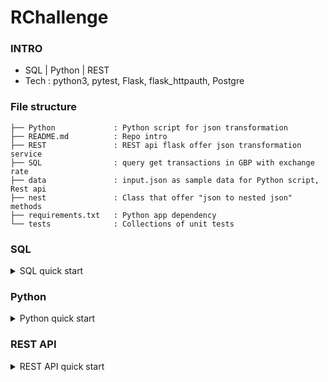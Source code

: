 # RChallenge

### INTRO
- SQL | Python | REST
- Tech : python3, pytest, Flask, flask_httpauth, Postgre

### File structure 

```
├── Python             : Python script for json transformation
├── README.md          : Repo intro
├── REST               : REST api flask offer json transformation service 
├── SQL                : query get transactions in GBP with exchange rate
├── data               : input.json as sample data for Python script, Rest api
├── nest               : Class that offer "json to nested json" methods 
├── requirements.txt   : Python app dependency
└── tests              : Collections of unit tests 

```

### SQL 

<details>
<summary>SQL quick start</summary>

###### SQL/spend_GBP_rate_largest_timestamp.sql
- Query that transfrom all spend in GBP by each user with the largest timestamp exchange rate.

- Explanation:	
	- Make 1st CTE `largest_exchange_ts` : get largest exchange timestamp 
	- Make 2nd CTE `largest_timestamp_exchange` : get exchange rate at largest exchange timestamp 
	- Make 3rd CTE `trans_to_GBP` : transform non-GBP transactions to GBP based on exchange rate above 
	- Make 4rd CTE `trans_in_GBP` : get GBP transactions
	- Make 5rd CTE `trans_` : get all non-GBP and GBP transactions in GBP currency (via SQL union)
	- Finally query the CTE `trans_` and sum transaction amount in GBP per user 

- Steps:
	- largest timestamp -> exchange rate -> transactions in/non GBP -> final result

###### SQL/spend_GBP_rate_latest_transaction.sql
- Query that transfrom all spend in GBP by each user with the latest exchange rate which is smaller or equal then the transaction timestamp.  

- Explanation:
	- Make 1st CTE `exchange_ts` : get the all exchange rate with timestamp, from_currency, to_from_currency and exchange rate
	- Make 2nd CTE `exchange_ts_lag` : create "time intervals" by lagging exchange_rates timestamp for getting latest exchange_rates before every transaction 
	- Make 3rd CTE `trans_to_GBP` : transform  non-GBP transactions to GBP 
                            based on exchange_rates defined above  
	- Make 4rd CTE `trans_in_GBP` : get GBP transactions
	- Make 5rd CTE `trans_` : get all non-GBP and GBP transactions in GBP currency (via SQL union)
	- Finally query the CTE `trans_` and sum transaction amount in GBP per user 

- Steps:
	- all exchange rate with from/to currency and timestamp -> exchange rate lag -> transactions in/non GBP within latest exchange_rates before every transaction -> final result

###### Demo 

```sql 

# SQL/spend_GBP_rate_largest_timestamp.sql

psql> 

WITH largest_exchange_ts AS
  (SELECT from_currency,
          to_currency,
          max(ts) AS ts
   FROM exchange_rates
   WHERE to_currency = 'GBP'
   GROUP BY from_currency,
            to_currency),
     largest_timestamp_exchange AS
  (SELECT e.from_currency AS from_currency,
          e.rate AS rate
   FROM exchange_rates e
   INNER JOIN largest_exchange_ts l ON e.from_currency = l.from_currency
   AND e.to_currency = l.to_currency
   AND e.ts = l.ts),
     trans_to_GBP AS
  (SELECT t.user_id AS user_id,
          t.ts AS ts,
          l.from_currency AS currency,
          t.amount*l.rate AS amount_GBP
   FROM transactions t
   INNER JOIN largest_timestamp_exchange l ON l.from_currency = t.currency),
     trans_in_GBP AS
  (SELECT user_id,
          ts,
          currency,
          amount AS amount_gbp
   FROM transactions
   WHERE currency = 'GBP' ),
     trans_ AS
  (SELECT *
   FROM trans_to_GBP
   UNION ALL SELECT *
   FROM trans_in_GBP)
SELECT user_id AS user_id,
       SUM(amount_gbp) AS total_spent_gbp
FROM trans_
GROUP BY user_id
ORDER BY user_id; 

 user_id | total_spent_gbp 
---------+-----------------
       1 |         23.7970
       2 |         42.7370
       3 |               2
       4 |            3.24
(4 rows)


```

```sql

# SQL/spend_GBP_rate_latest_transaction.sql

psql> 

WITH exchange_ts AS
  (SELECT ts,
          from_currency,
          to_currency,
          rate
   FROM exchange_rates
   WHERE to_currency = 'GBP'),
     exchange_ts_lag AS
  (SELECT *,
          lag(ts, -1, NULL) OVER (PARTITION BY from_currency,
                                               to_currency
                                  ORDER BY ts) AS ts_lag
   FROM exchange_rates
   WHERE to_currency = 'GBP' ),
     trans_to_GBP AS
  (SELECT t.user_id AS user_id,
          t.ts AS ts,
          t.currency AS currency,
          t.amount*e.rate AS amount_GBP
   FROM transactions t
   INNER JOIN exchange_ts_lag e ON e.from_currency = t.currency
   AND (t.ts >= e.ts
        AND (e.ts_lag > t.ts
             OR e.ts_lag IS NULL))),
     trans_in_GBP AS
  (SELECT user_id,
          ts,
          currency,
          amount AS amount_gbp
   FROM transactions
   WHERE currency = 'GBP' ),
     trans_ AS
  (SELECT *
   FROM trans_to_GBP
   UNION ALL SELECT *
   FROM trans_in_GBP)
SELECT user_id AS user_id,
       SUM(amount_gbp) AS total_spent_gbp
FROM trans_
GROUP BY user_id
ORDER BY user_id;

 user_id | total_spent_gbp 
---------+-----------------
       1 |         24.7780
       2 |         43.4720
       3 |               2
       4 |            3.84
(4 rows)



```


</details>


### Python 

<details>
<summary>Python quick start</summary>

```bash
# 1) Run the Json-2-nested-json process
$ pip install -r requirements.txt 
$ cat data/input.json  | python Python/run.py country city currency

# {
#   "FR": {
#     "Lyon": {
#       "EUR": [
#         {
#           "amount": 11.4
#         }
#       ]
#     },
#     "Paris": {
#       "EUR": [
#         {
#           "amount": 20
#         }
#       ]
#     }
#   },
#   "UK": {
#     "London": {
#       "GBP": [
#         {
#           "amount": 12.2
#         }
#       ],
#       "FBP": [
#         {
#           "amount": 10.9
#         }
#       ]
#     }
#   },
#   "US": {
#     "Boston": {
#       "USD": [
#         {
#           "amount": 100
#         }
#       ]
#     }
#   },
#   "ES": {
#     "Madrid": {
#       "EUR": [
#         {
#           "amount": 8.9
#         }
#       ]
#     }
#   }
# }

# 2) Run the tests 
$ pytest -v tests/

# =========================================== test session starts ============================================
# platform darwin -- Python 3.5.4, pytest-5.0.1, py-1.8.0, pluggy-0.12.0 -- /Users/yennanliu/anaconda3/envs/ds_dash/bin/python
# cachedir: .pytest_cache
# rootdir: /Users/yennanliu/RChallenge
# plugins: celery-4.2.1
# collected 5 items                                                                                          

# tests/test_append_not_listed.py::TestAppendNotListed::test_run PASSED                                [ 20%]
# tests/test_input_data_exist.py::test_input_json_exist PASSED                                         [ 40%]
# tests/test_process_for_output.py::TestProcessForOutput::test_run PASSED                              [ 60%]
# tests/test_read_file_input.py::test_read_file_input PASSED                                           [ 80%]
# tests/test_read_stdin_input.py::TestReadStdinInput::test_run PASSED                                  [100%]

# ========================================= 5 passed in 0.18 seconds =========================================

```
</details>

### REST API 

<details>
<summary>REST API quick start</summary>

```bash 
### 1) Run the api server
$ python REST/app.py 

### 2) Access API without userid, password 
$ curl -i -H "Content-Type: application/json" -X POST -d '{"input_json":"data/input.json", "keys":["country", "city"]}' http://localhost:5000/REST/api/v1.0/nest

# HTTP/1.0 401 UNAUTHORIZED
# Content-Type: text/html; charset=utf-8
# Content-Length: 19
# WWW-Authenticate: Basic realm="Authentication Required"
# Server: Werkzeug/0.14.1 Python/3.5.4
# Date: Sun, 29 Sep 2019 06:30:01 GMT

### 2)' Access API with userid, password 
$ curl -i -H "Content-Type: application/json" -X POST -d '{"input_json":"data/input.json", "keys":["country", "city"]}' http://localhost:5000/REST/api/v1.0/nest --user api_user:password

# HTTP/1.0 201 CREATED
# Content-Type: text/html; charset=utf-8
# Content-Length: 576
# Server: Werkzeug/0.14.1 Python/3.5.4
# Date: Sun, 29 Sep 2019 06:31:44 GMT

# {
#   "ES": {
#     "Madrid": [
#       {
#         "amount": 8.9
#       },
#       {
#         "currency": "EUR"
#       }
#     ]
#   },
#   "FR": {
#     "Lyon": [
#       {
#         "amount": 11.4
#       },
#       {
#         "currency": "EUR"
#       }
#     ],
#     "Paris": [
#       {
#         "amount": 20
#       },
#       {
#         "currency": "EUR"
#       }
#     ]
#   },
#   "UK": {
#     "London": [
#       {
#         "amount": 10.9
#       },
#       {
#         "currency": "FBP"
#       }
#     ]
#   },
#   "US": {
#     "Boston": [
#       {
#         "amount": 100
#       },
#       {
#         "currency": "USD"
#       }
#     ]
#   }
# }

```
</details>